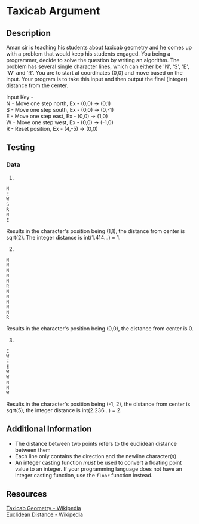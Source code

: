 # Taxicab Argument

## Description

Aman sir is teaching his students about taxicab geometry and he comes up with a problem that would keep his students engaged. You being a programmer, decide to solve the question by writing an algorithm. The problem has several single character lines, which can either be 'N', 'S', 'E', 'W' and 'R'. You are to start at coordinates (0,0) and move based on the input. Your program is to take this input and then output the final (integer) distance from the center.

Input Key -  
N - Move one step north, Ex - (0,0) -> (0,1)  
S - Move one step south, Ex - (0,0) -> (0,-1)  
E - Move one step east, Ex - (0,0) -> (1,0)  
W - Move one step west, Ex - (0,0) -> (-1,0)  
R - Reset position, Ex - (4,-5) -> (0,0)

## Testing

### Data

1.

```
N
E
W
S
R
N
E
```

Results in the character's position being (1,1), the distance from center is sqrt(2). The integer distance is int(1.414...) = 1.

2.

```
N
N
N
N
N
R
N
N
N
N
N
R
```

Results in the character's position being (0,0), the distance from center is 0.

3.

```
E
W
E
E
W
W
N
N
W
```

Results in the character's position being (-1, 2), the distance from center is sqrt(5), the integer distance is int(2.236...) = 2.

## Additional Information

-   The distance between two points refers to the euclidean distance between them
-   Each line only contains the direction and the newline character(s)
-   An integer casting function _must_ be used to convert a floating point value to an integer. If your programming language does not have an integer casting function, use the `floor` function instead.

## Resources

[Taxicab Geometry - Wikipedia](https://en.wikipedia.org/wiki/Taxicab_geometry)  
[Euclidean Distance - Wikipedia](https://en.wikipedia.org/wiki/Euclidean_distance)

